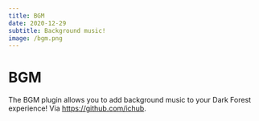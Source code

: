 ```yaml
---
title: BGM
date: 2020-12-29
subtitle: Background music!
image: /bgm.png
---
```


# BGM

The BGM plugin allows you to add background music to your Dark Forest experience! Via https://github.com/ichub.
